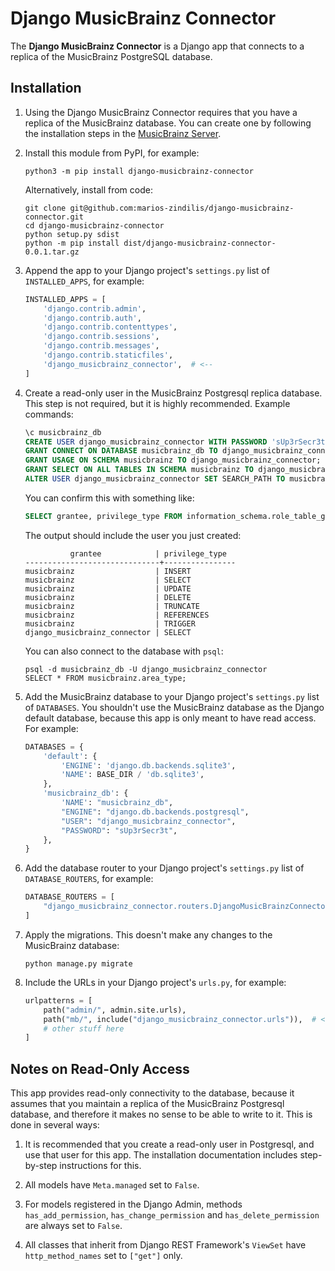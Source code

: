 # Django MusicBrainz Connector #

The **Django MusicBrainz Connector** is a Django app that connects to a replica of the MusicBrainz PostgreSQL database.

## Installation

1.  Using the Django MusicBrainz Connector requires that you have a replica of the MusicBrainz database. You can create
    one by following the installation steps in the [MusicBrainz Server](https://github.com/metabrainz/musicbrainz-server).

2.  Install this module from PyPI, for example:

    ```
    python3 -m pip install django-musicbrainz-connector
    ```

    Alternatively, install from code:

    ```
    git clone git@github.com:marios-zindilis/django-musicbrainz-connector.git
    cd django-musicbrainz-connector
    python setup.py sdist
    python -m pip install dist/django-musicbrainz-connector-0.0.1.tar.gz
    ```

3.  Append the app to your Django project's `settings.py` list of `INSTALLED_APPS`, for example:

    ```python
    INSTALLED_APPS = [
        'django.contrib.admin',
        'django.contrib.auth',
        'django.contrib.contenttypes',
        'django.contrib.sessions',
        'django.contrib.messages',
        'django.contrib.staticfiles',
        'django_musicbrainz_connector',  # <--
    ]
    ```

4.  Create a read-only user in the MusicBrainz Postgresql replica database. This step is not required, but it is highly
    recommended. Example commands:

    ```sql
    \c musicbrainz_db
    CREATE USER django_musicbrainz_connector WITH PASSWORD 'sUp3rSecr3t';
    GRANT CONNECT ON DATABASE musicbrainz_db TO django_musicbrainz_connector;
    GRANT USAGE ON SCHEMA musicbrainz TO django_musicbrainz_connector;
    GRANT SELECT ON ALL TABLES IN SCHEMA musicbrainz TO django_musicbrainz_connector;
    ALTER USER django_musicbrainz_connector SET SEARCH_PATH TO musicbrainz;
    ```

    You can confirm this with something like:

    ```sql
    SELECT grantee, privilege_type FROM information_schema.role_table_grants WHERE table_name='area_type';
    ```

    The output should include the user you just created:

    ```
              grantee            | privilege_type
    ------------------------------+----------------
    musicbrainz                  | INSERT
    musicbrainz                  | SELECT
    musicbrainz                  | UPDATE
    musicbrainz                  | DELETE
    musicbrainz                  | TRUNCATE
    musicbrainz                  | REFERENCES
    musicbrainz                  | TRIGGER
    django_musicbrainz_connector | SELECT
    ```

    You can also connect to the database with `psql`:

    ```
    psql -d musicbrainz_db -U django_musicbrainz_connector
    SELECT * FROM musicbrainz.area_type;
    ```

5.  Add the MusicBrainz database to your Django project's `settings.py` list of `DATABASES`. You shouldn't use the
    MusicBrainz database as the Django default database, because this app is only meant to have read access. For
    example:

    ```python
    DATABASES = {
        'default': {
            'ENGINE': 'django.db.backends.sqlite3',
            'NAME': BASE_DIR / 'db.sqlite3',
        },
        'musicbrainz_db': {
            'NAME': "musicbrainz_db",
            "ENGINE": "django.db.backends.postgresql",
            "USER": "django_musicbrainz_connector",
            "PASSWORD": "sUp3rSecr3t",
        },
    }
    ```

6.  Add the database router to your Django project's `settings.py` list of `DATABASE_ROUTERS`, for example:

    ```python
    DATABASE_ROUTERS = [
        "django_musicbrainz_connector.routers.DjangoMusicBrainzConnectorDatabaseRouter",
    ]
    ```

7.  Apply the migrations. This doesn't make any changes to the MusicBrainz database:

    ```
    python manage.py migrate
    ```

8.  Include the URLs in your Django project's `urls.py`, for example:

    ```python
    urlpatterns = [
        path("admin/", admin.site.urls),
        path("mb/", include("django_musicbrainz_connector.urls")),  # <--
        # other stuff here
    ]
    ```

## Notes on Read-Only Access

This app provides read-only connectivity to the database, because it assumes that you maintain a replica of the
MusicBrainz Postgresql database, and therefore it makes no sense to be able to write to it. This is done in several
ways:

1.  It is recommended that you create a read-only user in Postgresql, and use that user for this app. The installation
    documentation includes step-by-step instructions for this.

2.  All models have `Meta.managed` set to `False`.

3.  For models registered in the Django Admin, methods `has_add_permission`, `has_change_permission` and
    `has_delete_permission` are always set to `False`.

4.  All classes that inherit from Django REST Framework's `ViewSet` have `http_method_names` set to `["get"]` only.

